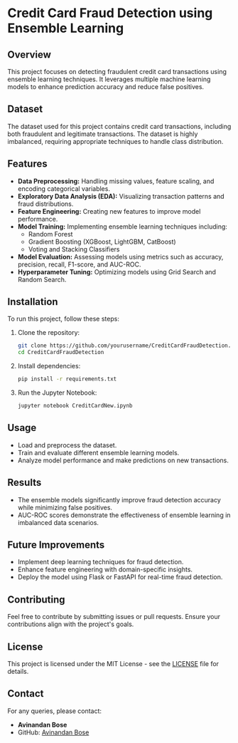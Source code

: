 # Credit Card Fraud Detection using Ensemble Learning

## Overview
This project focuses on detecting fraudulent credit card transactions using ensemble learning techniques. It leverages multiple machine learning models to enhance prediction accuracy and reduce false positives.

## Dataset
The dataset used for this project contains credit card transactions, including both fraudulent and legitimate transactions. The dataset is highly imbalanced, requiring appropriate techniques to handle class distribution.

## Features
- **Data Preprocessing:** Handling missing values, feature scaling, and encoding categorical variables.
- **Exploratory Data Analysis (EDA):** Visualizing transaction patterns and fraud distributions.
- **Feature Engineering:** Creating new features to improve model performance.
- **Model Training:** Implementing ensemble learning techniques including:
  - Random Forest
  - Gradient Boosting (XGBoost, LightGBM, CatBoost)
  - Voting and Stacking Classifiers
- **Model Evaluation:** Assessing models using metrics such as accuracy, precision, recall, F1-score, and AUC-ROC.
- **Hyperparameter Tuning:** Optimizing models using Grid Search and Random Search.

## Installation
To run this project, follow these steps:

1. Clone the repository:
   ```bash
   git clone https://github.com/yourusername/CreditCardFraudDetection.git
   cd CreditCardFraudDetection
   ```
2. Install dependencies:
   ```bash
   pip install -r requirements.txt
   ```
3. Run the Jupyter Notebook:
   ```bash
   jupyter notebook CreditCardNew.ipynb
   ```

## Usage
- Load and preprocess the dataset.
- Train and evaluate different ensemble learning models.
- Analyze model performance and make predictions on new transactions.

## Results
- The ensemble models significantly improve fraud detection accuracy while minimizing false positives.
- AUC-ROC scores demonstrate the effectiveness of ensemble learning in imbalanced data scenarios.

## Future Improvements
- Implement deep learning techniques for fraud detection.
- Enhance feature engineering with domain-specific insights.
- Deploy the model using Flask or FastAPI for real-time fraud detection.

## Contributing
Feel free to contribute by submitting issues or pull requests. Ensure your contributions align with the project's goals.

## License
This project is licensed under the MIT License - see the [LICENSE](LICENSE) file for details.

## Contact
For any queries, please contact:
- **Avinandan Bose** 
- GitHub: [Avinandan Bose](https://github.com/AvinandanBose/)


